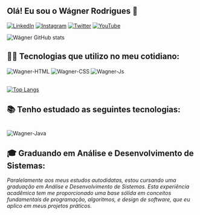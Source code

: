 ## **Olá! Eu sou o Wágner Rodrigues 🙋**

[![LinkedIn](https://img.shields.io/badge/LinkedIn-0077B5?style=for-the-badge&logo=linkedin&logoColor=white)](https://www.linkedin.com/in/w%C3%A1gner-rodrigues-8078ba291)
[![Instagram](https://img.shields.io/badge/Instagram-E4405F?style=for-the-badge&logo=instagram&logoColor=white)](https://www.instagram.com/wagnerrodrigues.dev/)
[![Twitter](https://img.shields.io/badge/Twitter-1DA1F2?style=for-the-badge&logo=twitter&logoColor=white)]()
[![YouTube](https://img.shields.io/badge/YouTube-FF0000?style=for-the-badge&logo=youtube&logoColor=white)]()

![Wágner GitHub stats](https://github-readme-stats.vercel.app/api?username=waagnerrodrigues&show_icons=true&theme=tokyonight)

## 🧑‍💻 Tecnologias que utilizo no meu cotidiano:

<div style="display: inline_block">
  <img align="center" alt="Wagner-HTML" src="https://img.shields.io/badge/HTML5-E34F26?style=for-the-badge&logo=html5&logoColor=white" alt="html5">
  <img align="center" alt="Wagner-CSS" src="https://img.shields.io/badge/CSS3-1572B6?style=for-the-badge&logo=css3&logoColor=white" alt="css3">
  <img align="center" alt="Wagner-Js" src="https://img.shields.io/badge/JavaScript-F7DF1E?style=for-the-badge&logo=javascript&logoColor=black" alt="javascript">
</div>

<br>
 
[![Top Langs](https://github-readme-stats.vercel.app/api/top-langs/?username=waagnerrodrigues&layout=donut)](https://github.com/waagnerrodrigues/github-readme-stats)

## 📚 Tenho estudado as seguintes tecnologias:

<div style="display: inline-block;"><br>
<img align="center" alt="Wagner-Java" src="https://img.shields.io/badge/Java-ED8B00?style=for-the-badge&logo=openjdk&logoColor=white" alt="java">
</div>

## 🎓 Graduando em Análise e Desenvolvimento de Sistemas:
*Paralelamente aos meus estudos autodidatas, estou cursando uma graduação em Análise e Desenvolvimento de Sistemas. Esta experiência acadêmica tem me proporcionado uma base sólida em conceitos fundamentais de programação, algoritmos, e design de software, que eu aplico em meus projetos práticos.*
